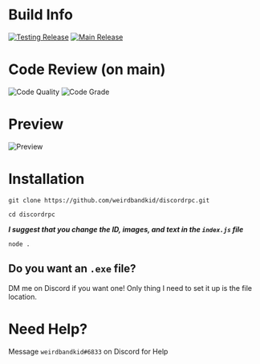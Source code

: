 # Build Info
[![Testing Release](https://github.com/weirdbandkid/discordrpc/actions/workflows/release_testing.yml/badge.svg)](https://github.com/weirdbandkid/discordrpc/actions/workflows/release_testing.yml)
[![Main Release](https://github.com/weirdbandkid/discordrpc/actions/workflows/release_main.yml/badge.svg)](https://github.com/weirdbandkid/discordrpc/actions/workflows/release_main.yml)

# Code Review (on main)
![Code Quality](https://www.code-inspector.com/project/22490/score/svg)
![Code Grade](https://www.code-inspector.com/project/22490/status/svg)


# Preview
![Preview](https://www.weirdbandkid.tk/img/rpc.PNG)
# Installation
`git clone https://github.com/weirdbandkid/discordrpc.git`

`cd discordrpc`

***I suggest that you change the ID, images, and text in the `index.js` file***

`node .`

## Do you want an `.exe` file? 
DM me on Discord if you want one! 
Only thing I need to set it up is the file location.

# Need Help?
Message `weirdbandkid#6833` on Discord for Help

